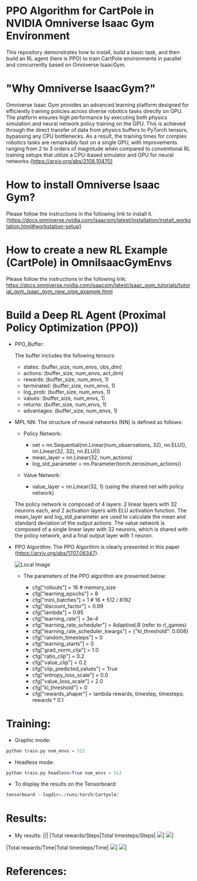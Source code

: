 # PPO Algorithm for CartPole in NVIDIA Omniverse Isaac Gym Environment
This repository demonstrates how to install, build a basic task, and then build an RL agent (here is PPO) to train CartPole environments in parallel and concurrently based on Omniverse IsaacGym.

# "Why Omniverse IsaacGym?"
Omniverse Isaac Gym provides an advanced learning platform designed for efficiently training policies across diverse robotics tasks directly on GPU. The platform ensures high performance by executing both physics simulation and neural network policy training on the GPU. This is achieved through the direct transfer of data from physics buffers to PyTorch tensors, bypassing any CPU bottlenecks. As a result, the training times for complex robotics tasks are remarkably fast on a single GPU, with improvements ranging from 2 to 3 orders of magnitude when compared to conventional RL training setups that utilize a CPU-based simulator and GPU for neural networks.{https://arxiv.org/abs/2108.10470}

# How to install Omniverse Isaac Gym?
Please follow the instructions in the following link to install it. {https://docs.omniverse.nvidia.com/isaacsim/latest/installation/install_workstation.html#workstation-setup}

# How to create a new RL Example (CartPole) in OmniIsaacGymEnvs
Please follow the instructions in the following link: https://docs.omniverse.nvidia.com/isaacsim/latest/isaac_gym_tutorials/tutorial_gym_isaac_gym_new_oige_example.html

# Build a Deep RL Agent (Proximal Policy Optimization (PPO))
* PPO_Buffer:
  
  The buffer includes the following tensors:
  - states: (buffer_size, num_envs, obs_dim)
  - actions: (buffer_size, num_envs, act_dim)
  - rewards: (buffer_size, num_envs, 1)
  - terminated: (buffer_size, num_envs, 1)
  - log_prob: (buffer_size, num_envs, 1)
  - values: (buffer_size, num_envs, 1)
  - returns: (buffer_size, num_envs, 1)
  - advantages: (buffer_size, num_envs, 1)
* MPL NN:
  The structure of neural networks (NN) is defined as follows:

    - Policy Network:
      - net = nn.Sequential(nn.Linear(num_observations, 32),
                          nn.ELU(),
                          nn.Linear(32, 32),
                          nn.ELU())
      - mean_layer = nn.Linear(32, num_actions)
      - log_std_parameter = nn.Parameter(torch.zeros(num_actions))

    - Value Network:
      - value_layer = nn.Linear(32, 1) (using the shared net with policy network)

  The policy network is composed of 4 layers: 2 linear layers with 32 neurons each, and 2 activation layers with ELU activation function. The mean_layer and log_std_parameter are used to calculate the mean and standard deviation of the output actions. The value network is composed of a single linear layer with 32 neurons, which is shared with the policy network, and a final output layer with 1 neuron.

* PPO Algorithm:
  The PPO Algorithm is clearly presented in this paper (https://arxiv.org/abs/1707.06347).

  ![Local Image](Figures/PPO.png)
  
  - The parameters of the PPO algorithm are presented below:
    
    - cfg["rollouts"] = 16  # memory_size
    - cfg["learning_epochs"] = 8
    - cfg["mini_batches"] = 1  # 16 * 512 / 8192
    - cfg["discount_factor"] = 0.99
    - cfg["lambda"] = 0.95
    - cfg["learning_rate"] = 3e-4
    - cfg["learning_rate_scheduler"] = AdaptiveLR (refer to rl_games)
    - cfg["learning_rate_scheduler_kwargs"] = {"kl_threshold": 0.008}
    - cfg["random_timesteps"] = 0
    - cfg["learning_starts"] = 0
    - cfg["grad_norm_clip"] = 1.0
    - cfg["ratio_clip"] = 0.2
    - cfg["value_clip"] = 0.2
    - cfg["clip_predicted_values"] = True
    - cfg["entropy_loss_scale"] = 0.0
    - cfg["value_loss_scale"] = 2.0
    - cfg["kl_threshold"] = 0
    - cfg["rewards_shaper"] = lambda rewards, timestep, timesteps: rewards * 0.1

# Training:

- Graphic mode:
```python
python train.py num_envs = 512
```

- Headless mode:
```python
python train.py headless=True num_envs = 512
```

- To display the results on the Tensorboard:
```python
tensorboard --logdir=./runs/torch/Cartpole/
```

# Results:
- My results:
|_|_|
|Total rewards/Steps|Total timesteps/Steps|
![](Figures/mymethod/Totalrewards-Steps.png)| ![](Figures/mymethod/Totaltimesteps-Steps.png)|


|Total rewards/Time|Total timesteps/Time|
![](Figures/mymethod/Totalrewards-Time.png)| ![](Figures/mymethod/Totaltimesteps-Time.png)|


# References:

  
    



